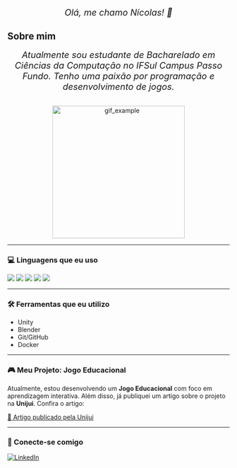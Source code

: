 <div align="center">
  <em style="font-size:20px;"> Olá, me chamo Nícolas! 👋 </em>
</div>

## Sobre mim

<div align="center">
  <em style="font-size:20px;"> Atualmente sou estudante de Bacharelado em Ciências da Computação no IFSul Campus Passo Fundo. Tenho uma paixão por programação e desenvolvimento de jogos. </em>
</div>

<br>

<p align="center">
  <img src="https://media1.tenor.com/m/9X-I0mcc_OgAAAAd/dog-funny.gif" alt="gif_example" width="300"/>
</p>

---

### 💻 Linguagens que eu uso

<div align="left">
  <img src="https://img.shields.io/badge/Java-007396?style=for-the-badge&logo=java&logoColor=white" />
  <img src="https://img.shields.io/badge/JavaScript-F7DF1E?style=for-the-badge&logo=javascript&logoColor=white" />
  <img src="https://img.shields.io/badge/C%23-239120?style=for-the-badge&logo=c-sharp&logoColor=white" />
  <img src="https://img.shields.io/badge/C%2B%2B-00599C?style=for-the-badge&logo=cplusplus&logoColor=white" />
  <img src="https://img.shields.io/badge/Python-3776AB?style=for-the-badge&logo=python&logoColor=white" />
</div>

---

### 🛠️ Ferramentas que eu utilizo

- Unity
- Blender
- Git/GitHub
- Docker

---

### 🎮 Meu Projeto: Jogo Educacional

Atualmente, estou desenvolvendo um **Jogo Educacional** com foco em aprendizagem interativa. Além disso, já publiquei um artigo sobre o projeto na **Unijui**. Confira o artigo:

[📄 Artigo publicado pela Unijui](https://publicacoeseventos.unijui.edu.br/index.php/salaoconhecimento/article/view/26175)

---

### 🔗 Conecte-se comigo

[![LinkedIn](https://img.shields.io/badge/LinkedIn-0077B5?style=for-the-badge&logo=linkedin&logoColor=white)](https://www.linkedin.com/in/nícolas-ribeiro-0b3572207/)
